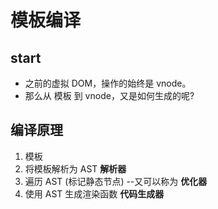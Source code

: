 # 模板编译

## start

- 之前的虚拟 DOM，操作的始终是 vnode。
- 那么从 模板 到 vnode，又是如何生成的呢?

## 编译原理

1. 模板
2. 将模板解析为 AST **解析器**
3. 遍历 AST (标记静态节点) --又可以称为 **优化器**
4. 使用 AST 生成渲染函数 **代码生成器**
